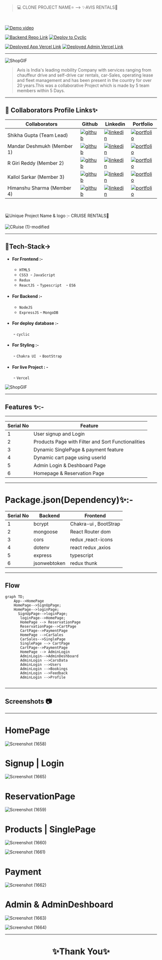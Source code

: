 > 💻 CLONE PROJECT NAME⭐  --> ✨AVIS RENTALS💫
<br>

<a href="https://drive.google.com/file/d/18ubJcPyNQTvUz4YCmmxmjzRizXB8QrOv/view">![Demo video](https://img.shields.io/badge/Demo_video-%23FF0000.svg?style=plastic&logoColor=white)</a>

 
[![Backend Repo Link](https://img.shields.io/badge/Backend_Repo_Link-0A66C2?style=for-the-badge&logo=github&logoColor=#FF7139)](https://github.com/shikhu51197/backendcruise)
[![Deploy to Cyclic](https://img.shields.io/badge/Deployed_Cyclic_Link-0A66C2?style=for-the-badge&logo=ko-fi&logoColor=white)](https://lime-silly-goshawk.cyclic.app/)

[![Deployed App Vercel Link](https://img.shields.io/badge/Deployed_App_Vercel_Link-000?style=for-the-badge&logo=ko-fi&logoColor=white)](https://cruiserental.vercel.app/)
[![Deployed Admin Vercel Link](https://img.shields.io/badge/Deployed_Admin_Vercel_Link-000?style=for-the-badge&logo=ko-fi&logoColor=white)](https://cruise-rental-admin-panel.vercel.app)  

---

 ![ShopGIF](https://media.giphy.com/media/IzoWwMyCtNyNwuLRWS/giphy.gif) 

> Avis is India's leading mobility Company with services ranging from chauffeur drive and self-drive car rentals, car-Sales, operating lease and fleet management and has been present in the country for over 20 years.This was a collaborative Project which is made by 5 team members within 5 Days.
---


## 🔗 Collaborators Profile Links✨



| Collaborators | Github                                                                                                                                   | Linkedin                                                                                                                                                            | Portfolio                                                                                                                                    |
| ------------- | ---------------------------------------------------------------------------------------------------------------------------------------- | ------------------------------------------------------------------------------------------------------------------------------------------------------------------- | -------------------------------------------------------------------------------------------------------------------------------------------- |
| Shikha Gupta  (Team Lead)| [![github](https://img.shields.io/badge/github-1DA1F2?style=for-the-badge&logo=github&logoColor=white)](https://github.com/shikhu51197/)| [![linkedin](https://img.shields.io/badge/linkedin-0A66C2?style=for-the-badge&logo=linkedin&logoColor=white)](https://www.linkedin.com/in/shikha-gupta-12a2b5199) |[![portfolio](https://img.shields.io/badge/my_portfolio-000?style=for-the-badge&logo=ko-fi&logoColor=white)](https://shikhu51197.github.io/) | 
| Mandar Deshmukh (Member 1) | [![github](https://img.shields.io/badge/github-1DA1F2?style=for-the-badge&logo=github&logoColor=white)](https://github.com/DeshmukhMandar3) | [![linkedin](https://img.shields.io/badge/linkedin-0A66C2?style=for-the-badge&logo=linkedin&logoColor=white)](https://www.linkedin.com/in/mandar-deshmukh-62821b189/) | [![portfolio](https://img.shields.io/badge/my_portfolio-000?style=for-the-badge&logo=ko-fi&logoColor=white)](https://deshmukhmandar3.github.io/) |
| R Giri Reddy (Member 2) | [![github](https://img.shields.io/badge/github-1DA1F2?style=for-the-badge&logo=github&logoColor=white)](https://github.com/geraltyen) |[![linkedin](https://img.shields.io/badge/linkedin-0A66C2?style=for-the-badge&logo=linkedin&logoColor=white)](https://www.linkedin.com/in/giri-reddy-geralt/) | [![portfolio](https://img.shields.io/badge/my_portfolio-000?style=for-the-badge&logo=ko-fi&logoColor=white)](http://geraltyen.github.io) |
| Kallol Sarkar (Member 3)| [![github](https://img.shields.io/badge/github-1DA1F2?style=for-the-badge&logo=github&logoColor=white)](https://github.com/kallol0011) |[![linkedin](https://img.shields.io/badge/linkedin-0A66C2?style=for-the-badge&logo=linkedin&logoColor=white)](https://www.linkedin.com/in/kallol-sarkar-229000210/) | [![portfolio](https://img.shields.io/badge/my_portfolio-000?style=for-the-badge&logo=ko-fi&logoColor=white)](https://kallol0011.github.io/) |
| Himanshu Sharma (Member 4)| [![github](https://img.shields.io/badge/github-1DA1F2?style=for-the-badge&logo=github&logoColor=white)](https://github.com/himanshu7582901182) |[![linkedin](https://img.shields.io/badge/linkedin-0A66C2?style=for-the-badge&logo=linkedin&logoColor=white)](https://www.linkedin.com/in/himanshu-sharma7/) | [![portfolio](https://img.shields.io/badge/my_portfolio-000?style=for-the-badge&logo=ko-fi&logoColor=white)](https://himanshu7582901182.github.io/) |

<br>

💻Unique Project Name & logo :- CRUISE RENTALS🚗

![CRuise (1)-modified](https://user-images.githubusercontent.com/107506646/220362530-270d0d67-df50-44f2-961e-838b22b3e619.png)  

---
## 💫Tech-Stack->

- #### For Frontend :-
   - `HTML5`
  - `CSS3`
  - `JavaScript `
   - `Redux`
  - `ReactJS`
  - `Typescript `
   - `ES6 `

- #### For Backend :-
   - `NodeJS`
   - `ExpressJS`
   - `MongoDB `

- #### For deploy database :- 
   - `cyclic `

- #### For Styling :-  
   - `Chakra UI `
   - `BootStrap `

- #### For live Project : -
   - `Vercel`

![ShopGIF](https://media.giphy.com/media/26BRrcK4dXrxl817q/giphy.gif)

---
## Features ✨:-
---
 | Serial No            | Feature                                                              |
| ----------------- | ------------------------------------------------------------------ |
| 1 | User signup and Login |
| 2 | Products Page with Filter and Sort Functionalities |
| 3 | Dynamic SinglePage & payment feature |
| 4 | Dynamic cart page using userId |
| 5 | Admin Login & Deshboard Page |
| 6 | Homepage & Reservation Page |

---
# Package.json(Dependency)✨:-

 | Serial No            | Backend                      |  Frontend      |
| ----------------- | -------------------|------------------------ |
| 1 | bcrypt |   Chakra-ui , BootStrap|
| 2 | mongoose |  React Router dom |
| 3 | cors |    redux ,react-icons |
| 4 | dotenv |  react redux ,axios |
| 5 | express | typescript |
| 6 | jsonwebtoken | redux thunk |

---

## Flow

```mermaid
graph TD;
    App-->HomePage
    HomePage-->SignUpPage;
    HomePage-->loginPage;
      SignUpPage-->loginPage;
       loginPage-->HomePage;
       HomePage --> ReservationPage
       ReservationPage-->CartPage
       CartPage-->PaymentPage
       HomePage -->CarSales
       CarSales-->SinglePage
       SinglePage --> CartPage
       CartPage-->PaymentPage
       HomePage --> AdminLogin
       AdminLogin-->AdminDeshboard
       AdminLogin -->CarsData
       AdminLogin -->Users
       AdminLogin -->Bookings
       AdminLogin -->Feedback
       AdminLogin -->Profile
       
```

---
## Screenshots 📷
---

# HomePage

![Screenshot (1658)](https://user-images.githubusercontent.com/107506646/221434962-c51516ca-5281-4ef3-928e-31e7a2c88b84.png)


# Signup | Login
![Screenshot (1665)](https://user-images.githubusercontent.com/107506646/221434968-aff151ff-cadb-4e3c-a863-61515a5e5bc7.png)

# ReservationPage

![Screenshot (1659)](https://user-images.githubusercontent.com/107506646/221435011-750a99eb-436d-4971-9a26-6f35568c7b77.png)

# Products | SinglePage

![Screenshot (1660)](https://user-images.githubusercontent.com/107506646/221434990-8c730e12-23e5-4d33-a0f4-bb497f2394de.png)

![Screenshot (1661)](https://user-images.githubusercontent.com/107506646/221434996-33859663-1cd8-40a6-9127-a3be050c9ca2.png)

#  Payment 

![Screenshot (1662)](https://user-images.githubusercontent.com/107506646/221434978-509be1a5-b85a-42a5-9547-27799444ed0b.png)

# Admin & AdminDeshboard
![Screenshot (1663)](https://user-images.githubusercontent.com/107506646/221434971-4569981a-bc54-496a-a2e8-86e7fcdbffff.png)

![Screenshot (1664)](https://user-images.githubusercontent.com/107506646/221434972-7dd12b1f-43dc-4edf-aa23-85559d089c3a.png)

---




<h1 align="center">✨Thank You✨</h1>
